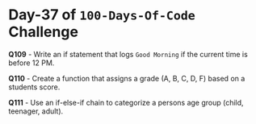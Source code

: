# Day-37 of `100-Days-Of-Code` Challenge

**Q109** - Write an if statement that logs `Good Morning` if the current time is before 12 PM.

**Q110** - Create a function that assigns a grade (A, B, C, D, F) based on a students score.

**Q111** - Use an if-else-if chain to categorize a persons age group (child, teenager, adult).

 

 

 

 





 
 

 


 


 

 
 
 


 